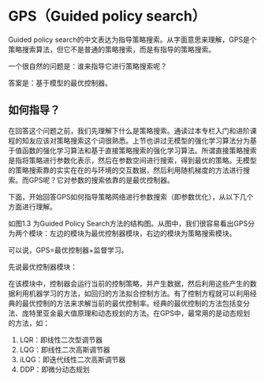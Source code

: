

<!--
 * @version:
 * @Author:  StevenJokess（蔡舒起） https://github.com/StevenJokess
 * @Date: 2023-03-13 01:09:10
 * @LastEditors:  StevenJokess（蔡舒起） https://github.com/StevenJokess
 * @LastEditTime: 2023-03-13 02:06:35
 * @Description:
 * @Help me: 如有帮助，请赞助，失业3年了。![支付宝收款码](https://github.com/StevenJokess/d2rl/blob/master/img/%E6%94%B6.jpg)
 * @TODO::
 * @Reference:
-->
# GPS（Guided policy search）

Guided policy search的中文表达为指导策略搜索。从字面意思来理解，GPS是个策略搜索算法，但它不是普通的策略搜索，而是有指导的策略搜索。

一个很自然的问题是：谁来指导它进行策略搜索呢？

答案是：基于模型的最优控制器。

## 如何指导？

在回答这个问题之前，我们先理解下什么是策略搜索。通读过本专栏入门和进阶课程的知友应该对策略搜索这个词很熟悉。上节也讲过无模型的强化学习算法分为基于值函数的强化学习算法和基于直接策略搜索的强化学习算法。所谓直接策略搜索是指将策略进行参数化表示，然后在参数空间进行搜索，得到最优的策略。无模型的策略搜索靠的实实在在的与环境的交互数据，然后利用随机梯度的方法进行搜索。而GPS呢？它对参数的搜索依靠的是最优控制器。



下面，开始回答GPS如何指导策略网络进行参数搜索（即参数优化），从以下几个方面进行理解。


如图1.3 为Guided Policy Search方法的结构图。从图中，我们很容易看出GPS分为两个模块：左边的模块为最优控制器模块，右边的模块为策略搜索模块。

可以说，GPS=最优控制器+监督学习。

先说最优控制器模块：

在该模块中，控制器会运行当前的控制策略，并产生数据，然后利用这些产生的数据利用机器学习的方法，如回归的方法拟合控制方法。有了控制方程就可以利用经典的最优控制的方法来求解当前的最优控制率。经典的最优控制的方法包括变分法、庞特里亚金最大值原理和动态规划的方法。在GPS中，最常用的是动态规划的方法，如：

1. LQR：即线性二次型调节器
1. LQG：即线性二次高斯调节器
1. iLQG：即迭代线性二次高斯调节器
1. DDP：即微分动态规划


[1]: https://zhuanlan.zhihu.com/p/31084371
